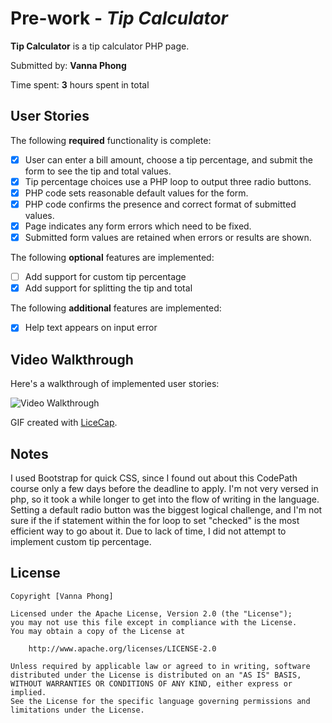 # Pre-work - *Tip Calculator*

**Tip Calculator** is a tip calculator PHP page.

Submitted by: **Vanna Phong**

Time spent: **3** hours spent in total

## User Stories

The following **required** functionality is complete:
* [X] User can enter a bill amount, choose a tip percentage, and submit the form to see the tip and total values.
* [X] Tip percentage choices use a PHP loop to output three radio buttons.
* [X] PHP code sets reasonable default values for the form.
* [X] PHP code confirms the presence and correct format of submitted values.
* [X] Page indicates any form errors which need to be fixed.
* [X] Submitted form values are retained when errors or results are shown.

The following **optional** features are implemented:
* [ ] Add support for custom tip percentage
* [X] Add support for splitting the tip and total

The following **additional** features are implemented:

* [X] Help text appears on input error

## Video Walkthrough

Here's a walkthrough of implemented user stories:

<img src='http://i.giphy.com/d3mmQUHJHh5fnwBO.gif' title='Video Walkthrough' width='' alt='Video Walkthrough' />

GIF created with [LiceCap](http://www.cockos.com/licecap/).

## Notes

I used Bootstrap for quick CSS, since I found out about this CodePath course only a few days before the deadline to apply. I'm not very versed in php, so it took a while longer to get into the flow of writing in the language. Setting a default radio button was the biggest logical challenge, and I'm not sure if the if statement within the for loop to set "checked" is the most efficient way to go about it. Due to lack of time, I did not attempt to implement custom tip percentage.

## License

    Copyright [Vanna Phong]

    Licensed under the Apache License, Version 2.0 (the "License");
    you may not use this file except in compliance with the License.
    You may obtain a copy of the License at

        http://www.apache.org/licenses/LICENSE-2.0

    Unless required by applicable law or agreed to in writing, software
    distributed under the License is distributed on an "AS IS" BASIS,
    WITHOUT WARRANTIES OR CONDITIONS OF ANY KIND, either express or implied.
    See the License for the specific language governing permissions and
    limitations under the License.

